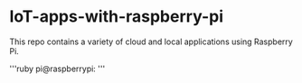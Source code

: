 # IoT-apps-with-raspberry-pi
This repo contains a variety of cloud and local applications using Raspberry Pi.

'''ruby
pi@raspberrypi:
'''

